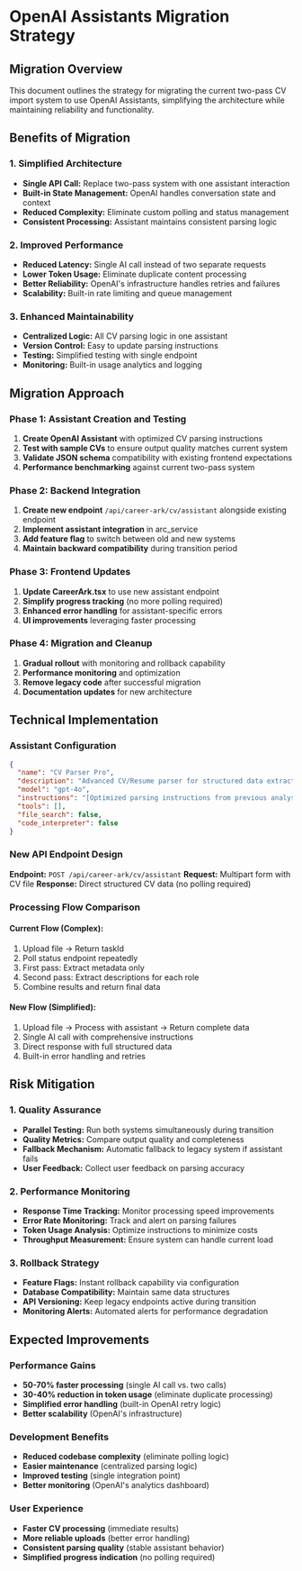 # OpenAI Assistants Migration Strategy

## Migration Overview
This document outlines the strategy for migrating the current two-pass CV import system to use OpenAI Assistants, simplifying the architecture while maintaining reliability and functionality.

## Benefits of Migration

### 1. Simplified Architecture
- **Single API Call:** Replace two-pass system with one assistant interaction
- **Built-in State Management:** OpenAI handles conversation state and context
- **Reduced Complexity:** Eliminate custom polling and status management
- **Consistent Processing:** Assistant maintains consistent parsing logic

### 2. Improved Performance
- **Reduced Latency:** Single AI call instead of two separate requests
- **Lower Token Usage:** Eliminate duplicate content processing
- **Better Reliability:** OpenAI's infrastructure handles retries and failures
- **Scalability:** Built-in rate limiting and queue management

### 3. Enhanced Maintainability
- **Centralized Logic:** All CV parsing logic in one assistant
- **Version Control:** Easy to update parsing instructions
- **Testing:** Simplified testing with single endpoint
- **Monitoring:** Built-in usage analytics and logging

## Migration Approach

### Phase 1: Assistant Creation and Testing
1. **Create OpenAI Assistant** with optimized CV parsing instructions
2. **Test with sample CVs** to ensure output quality matches current system
3. **Validate JSON schema** compatibility with existing frontend expectations
4. **Performance benchmarking** against current two-pass system

### Phase 2: Backend Integration
1. **Create new endpoint** `/api/career-ark/cv/assistant` alongside existing endpoint
2. **Implement assistant integration** in arc_service
3. **Add feature flag** to switch between old and new systems
4. **Maintain backward compatibility** during transition period

### Phase 3: Frontend Updates
1. **Update CareerArk.tsx** to use new assistant endpoint
2. **Simplify progress tracking** (no more polling required)
3. **Enhanced error handling** for assistant-specific errors
4. **UI improvements** leveraging faster processing

### Phase 4: Migration and Cleanup
1. **Gradual rollout** with monitoring and rollback capability
2. **Performance monitoring** and optimization
3. **Remove legacy code** after successful migration
4. **Documentation updates** for new architecture

## Technical Implementation

### Assistant Configuration
```json
{
  "name": "CV Parser Pro",
  "description": "Advanced CV/Resume parser for structured data extraction",
  "model": "gpt-4o",
  "instructions": "[Optimized parsing instructions from previous analysis]",
  "tools": [],
  "file_search": false,
  "code_interpreter": false
}
```

### New API Endpoint Design
**Endpoint:** `POST /api/career-ark/cv/assistant`
**Request:** Multipart form with CV file
**Response:** Direct structured CV data (no polling required)

### Processing Flow Comparison

#### Current Flow (Complex):
1. Upload file → Return taskId
2. Poll status endpoint repeatedly
3. First pass: Extract metadata only
4. Second pass: Extract descriptions for each role
5. Combine results and return final data

#### New Flow (Simplified):
1. Upload file → Process with assistant → Return complete data
2. Single AI call with comprehensive instructions
3. Direct response with full structured data
4. Built-in error handling and retries

## Risk Mitigation

### 1. Quality Assurance
- **Parallel Testing:** Run both systems simultaneously during transition
- **Quality Metrics:** Compare output quality and completeness
- **Fallback Mechanism:** Automatic fallback to legacy system if assistant fails
- **User Feedback:** Collect user feedback on parsing accuracy

### 2. Performance Monitoring
- **Response Time Tracking:** Monitor processing speed improvements
- **Error Rate Monitoring:** Track and alert on parsing failures
- **Token Usage Analysis:** Optimize instructions to minimize costs
- **Throughput Measurement:** Ensure system can handle current load

### 3. Rollback Strategy
- **Feature Flags:** Instant rollback capability via configuration
- **Database Compatibility:** Maintain same data structures
- **API Versioning:** Keep legacy endpoints active during transition
- **Monitoring Alerts:** Automated alerts for performance degradation

## Expected Improvements

### Performance Gains
- **50-70% faster processing** (single AI call vs. two calls)
- **30-40% reduction in token usage** (eliminate duplicate processing)
- **Simplified error handling** (built-in OpenAI retry logic)
- **Better scalability** (OpenAI's infrastructure)

### Development Benefits
- **Reduced codebase complexity** (eliminate polling logic)
- **Easier maintenance** (centralized parsing logic)
- **Improved testing** (single integration point)
- **Better monitoring** (OpenAI's analytics dashboard)

### User Experience
- **Faster CV processing** (immediate results)
- **More reliable uploads** (better error handling)
- **Consistent parsing quality** (stable assistant behavior)
- **Simplified progress indication** (no polling required)

